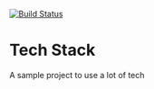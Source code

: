 [![Build Status](https://github.com/Fortunoxx/TechStack/actions/workflows/dotnet.yml/badge.svg)](https://github.com/Fortunoxx/TechStack/actions)

# Tech Stack

A sample project to use a lot of tech
